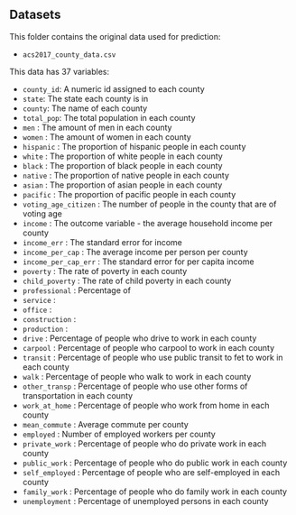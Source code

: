 ## Datasets

This folder contains the original data used for prediction:

- `acs2017_county_data.csv`

This data has 37 variables:
- `county_id`: A numeric id assigned to each county
- `state`: The state each county is in
- `county`: The name of each county
- `total_pop`: The total population in each county
- `men` : The amount of men in each county
- `women` : The amount of women in each county
- `hispanic` : The proportion of hispanic people in each county
- `white` : The proportion of white people in each county
- `black` : The proportion of black people in each county
- `native` : The proportion of native people in each county
- `asian` : The proportion of asian people in each county
- `pacific` : The proportion of pacific people in each county
- `voting_age_citizen` : The number of people in the county that are of voting age
- `income` : The outcome variable - the average household income per county
- `income_err` : The standard error for income
- `income_per_cap` : The average income per person per county
- `income_per_cap_err` : The standard error for per capita income
- `poverty` : The rate of poverty in each county
- `child_poverty` : The rate of child poverty in each county
- `professional` : Percentage of 
- `service` : 
- `office` :
- `construction` :
- `production` :
- `drive` : Percentage of people who drive to work in each county
- `carpool` : Percentage of people who carpool to work in each county
- `transit` : Percentage of people who use public transit to fet to work in each county
- `walk` : Percentage of people who walk to work in each county
- `other_transp` : Percentage of people who use other forms of transportation in each county
- `work_at_home` : Percentage of people who work from home in each county
- `mean_commute` : Average commute per county
- `employed` : Number of employed workers per county
- `private_work` : Percentage of people who do private work in each county
- `public_work` : Percentage of people who do public work in each county
- `self_employed` : Percentage of people who are self-employed in each county
- `family_work` : Percentage of people who do family work in each county
- `unemployment` : Percentage of unemployed persons in each county



